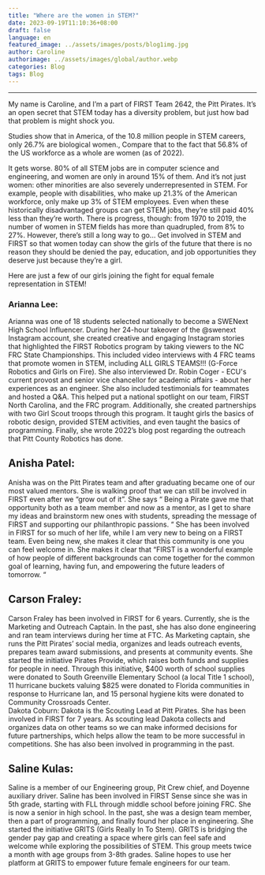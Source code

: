 ```yaml
---
title: "Where are the women in STEM?"
date: 2023-09-19T11:10:36+08:00
draft: false
language: en
featured_image: ../assets/images/posts/blog1img.jpg
author: Caroline
authorimage: ../assets/images/global/author.webp
categories: Blog
tags: Blog
---
```

---

My name is Caroline, and I’m a part of FIRST Team 2642, the Pitt Pirates. It’s an open secret that STEM today has a diversity problem, but just how bad that problem is might shock you.

Studies show that in America, of the 10.8 million people in STEM careers, only 26.7% are biological women., Compare that to the fact that 56.8% of the US workforce as a whole are women (as of 2022).  

It gets worse. 80% of all STEM jobs are in computer science and engineering, and women are only in around 15% of them. And it’s not just women: other minorities are also severely underrepresented in STEM.  For example, people with disabilities, who make up 21.3% of the American workforce,  only make up 3% of STEM employees.   Even when these historically disadvantaged groups can get STEM jobs, they’re still paid 40% less than they’re worth. There is progress, though: from 1970 to 2019, the number of women in STEM fields has more than quadrupled, from 8% to 27%. However, there’s still a long way to go...  Get involved in STEM and FIRST so that women today can show the girls of the future that there is no reason they should be denied the pay, education, and job opportunities they deserve just because they’re a girl. 

Here are just a few of our girls joining the fight for equal female representation in STEM!

### Arianna Lee: 
Arianna was one of 18 students selected nationally to become a SWENext High School Influencer. During her  24-hour takeover of the @swenext Instagram account, she created creative and engaging Instagram stories that highlighted the FIRST Robotics program by taking viewers to the NC FRC State Championships. This included video interviews with 4 FRC teams that promote women in STEM, including ALL GIRLS TEAMS!!! (G-Force Robotics and Girls on Fire).  She also interviewed Dr. Robin Coger - ECU's current provost and senior vice chancellor for academic affairs - about her experiences as an engineer. She also included testimonials for teammates and hosted a Q&A. This helped put a national spotlight on our team, FIRST North Carolina, and the FRC program. Additionally, she created partnerships with two Girl Scout troops through this program. It taught girls the basics of robotic design, provided STEM activities, and even taught the basics of programming. Finally, she wrote 2022’s blog post regarding the outreach that Pitt County Robotics has done.

## Anisha Patel: 

Anisha was on the Pitt Pirates team and after graduating became one of our most valued mentors.  She is walking proof that we can still be involved in FIRST even after we “grow out of it”.  She says “ Being a Pirate gave me that opportunity both as a team member and now as a mentor, as I get to share my ideas and brainstorm new ones with students, spreading the message of FIRST and supporting our philanthropic passions. “   She has been involved in FIRST for so much of her life, while I am very new to being on a FIRST team. Even being new, she makes it clear that this community is one you can feel welcome in. She makes it clear  that “FIRST is a wonderful example of how people of different backgrounds can come together for the common goal of learning, having fun, and empowering the future leaders of tomorrow. “  

## Carson Fraley:
Carson Fraley has been involved in FIRST for 6 years.  Currently, she is the Marketing and Outreach Captain.  In the past, she has also done engineering and ran team interviews during her time at FTC. As Marketing captain, she runs the Pitt Pirates’ social media, organizes and leads outreach events, prepares team award submissions, and presents at community events. She started the initiative Pirates Provide, which raises both funds and supplies for people in need.  Through this initiative, $400 worth of school supplies were donated to South Greenville Elementary School (a local Title 1 school), 11 hurricane buckets valuing $825 were donated to Florida communities in response to Hurricane Ian, and 15 personal hygiene kits were donated to Community Crossroads Center.  
Dakota Coburn: 
Dakota is the Scouting Lead at Pitt Pirates.  She has been involved in FIRST for 7 years. As scouting lead Dakota collects and organizes data on other teams so we can make informed decisions for future partnerships, which helps allow the team to be more successful in competitions. She has also been involved in programming in the past. 

## Saline Kulas:
Saline is a member of our Engineering group, Pit Crew chief, and Doyenne auxiliary driver. 
Saline has been involved in FIRST Sense since she was in 5th grade, starting with FLL through middle school before joining FRC.  She is now a senior in high school. In the past, she was a design team member, then a part of programming, and finally found her place in engineering. She started the initiative GRITS (Girls Really In To Stem).  GRITS is bridging the gender pay gap and creating a space where girls can feel safe and welcome while exploring the possibilities of STEM. This group meets twice a month with age groups from 3-8th grades. Saline hopes to use her platform at  GRITS to empower future female engineers for our team. 
